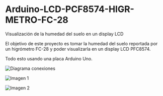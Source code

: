 # Arduino-LCD-PCF8574-HIGR-METRO-FC-28
Visualización de la humedad del suelo en un display LCD

El objetivo de este proyecto es tomar la humedad del suelo reportada por un higrómetro FC-28 y poder visualizarla en un display LCD PFC8574. 

Todo esto usando una placa Arduino Uno.

![Diagrama conexiones](http://moviltracing.com/iot/images/arduino_fc_28_.LCD_PCF8574_.png)

![Imagen 1](http://moviltracing.com/iot/images/20180523_213204.jpg)

![Imagen 2](http://moviltracing.com/iot/images/20180523_213213.jpg)


